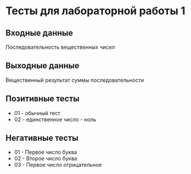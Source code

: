 # Тесты для лабораторной работы 1

## Входные данные
Последовательность вещественных чисел

## Выходные данные
Вещественный результат суммы последовательности

## Позитивные тесты
- 01 - обычный тест
- 02 - единственное число - ноль

## Негативные тесты
- 01 - Первое число буква
- 02 - Второе число буква 
- 03 - Первое число отрицательное
